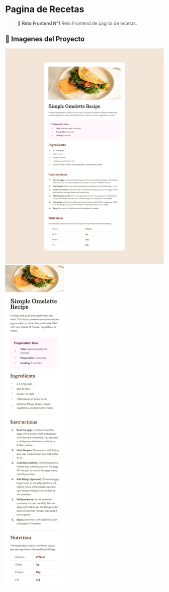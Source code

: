 # Pagina de Recetas

> 👾 **Reto Frontend N°1** Reto Frontend de pagina de recetas.

## 🚀 Imagenes del Proyecto

![desktop design](src/assets/images/design/desktop-design.jpg)
![mobile design](src/assets/images/design/mobile-design.jpg)
